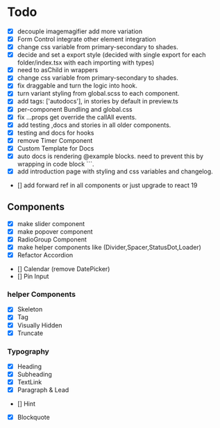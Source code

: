 # Todo

-  [x] decouple imagemagifier add more variation
-  [x] Form Control integrate other element integration
-  [x] change css variable from primary-secondary to shades.
-  [x] decide and set a export style (decided with single export for each folder/index.tsx with each importing with types)
-  [x] need to asChild in wrappers
-  [x] change css variable from primary-secondary to shades.
-  [x] fix draggable and turn the logic into hook.
-  [x] turn variant styling from global.scss to each component.
-  [x] add tags: ['autodocs'], in stories by default in preview.ts
-  [x] per-component Bundling and global.css
-  [x] fix ...props get override the callAll events.
-  [x] add testing ,docs and stories in all older components.
-  [x] testing and docs for hooks
-  [x] remove Timer Component
-  [x] Custom Template for Docs
-  [x] auto docs is rendering @example blocks. need to prevent this by wrapping in code block ```.
-  [x] add introduction page with styling and css variables and changelog.
-  [] add forward ref in all components or just upgrade to react 19

## Components

-  [x] make slider component
-  [x] make popover component
-  [x] RadioGroup Component
-  [x] make helper components like (Divider,Spacer,StatusDot,Loader)
-  [x] Refactor Accordion
-  [] Calendar (remove DatePicker)
-  [] Pin Input

### helper Components

-  [x] Skeleton
-  [x] Tag
-  [x] Visually Hidden
-  [x] Truncate

### Typography

-  [x] Heading
-  [x] Subheading
-  [x] TextLink
-  [x] Paragraph & Lead
-  [] Hint
-  [x] Blockquote
